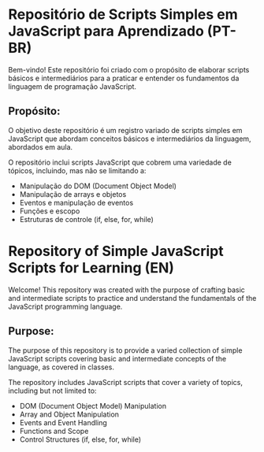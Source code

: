 # Repositório de Scripts Simples em JavaScript para Aprendizado (PT-BR)

Bem-vindo! Este repositório foi criado com o propósito de elaborar scripts básicos e intermediários para a praticar e entender os fundamentos da linguagem de programação JavaScript.

## Propósito:

O objetivo deste repositório é um registro variado de scripts simples em JavaScript que abordam conceitos básicos e intermediários da linguagem, abordados em aula.

O repositório inclui scripts JavaScript que cobrem uma variedade de tópicos, incluindo, mas não se limitando a:

* Manipulação do DOM (Document Object Model)
* Manipulação de arrays e objetos
* Eventos e manipulação de eventos
* Funções e escopo
* Estruturas de controle (if, else, for, while)


# Repository of Simple JavaScript Scripts for Learning (EN)

Welcome! This repository was created with the purpose of crafting basic and intermediate scripts to practice and understand the fundamentals of the JavaScript programming language.

## Purpose:
The purpose of this repository is to provide a varied collection of simple JavaScript scripts covering basic and intermediate concepts of the language, as covered in classes.

The repository includes JavaScript scripts that cover a variety of topics, including but not limited to:

* DOM (Document Object Model) Manipulation
* Array and Object Manipulation
* Events and Event Handling
* Functions and Scope
* Control Structures (if, else, for, while)
